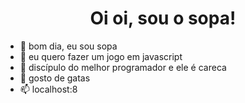 <h1 align="center">Oi oi, sou o sopa!</h1>

- 👋 bom dia, eu sou sopa
- 👀 eu quero fazer um jogo em javascript
- 🌱 discípulo do melhor programador e ele é careca
- 💞️ gosto de gatas
- 📫 localhost:8

<!---
eu sou especial, minha mãe que disse😁
--->
